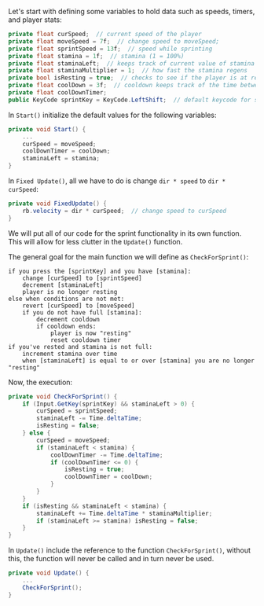 Let's start with defining some variables to hold data such as speeds, timers, and player stats:
```cs
private float curSpeed;  // current speed of the player
private float moveSpeed = 7f;  // change speed to moveSpeed;
private float sprintSpeed = 13f;  // speed while sprinting
private float stamina = 1f;  // stamina (1 = 100%)
private float staminaLeft;  // keeps track of current value of stamina
private float staminaMultiplier = 1;  // how fast the stamina regens
private bool isResting = true;  // checks to see if the player is at rest
private float coolDown = 3f;  // cooldown keeps track of the time between the end of sprint and the rest period
private float coolDownTimer;
public KeyCode sprintKey = KeyCode.LeftShift;  // default keycode for sprinting
```

In `Start()` initialize the default values for the following variables:
```cs
private void Start() {
	...
	curSpeed = moveSpeed;
	coolDownTimer = coolDown;
	staminaLeft = stamina;
}
```

In `Fixed Update()`, all we have to do is change `dir * speed` to `dir * curSpeed`:
```cs
private void FixedUpdate() {
	rb.velocity = dir * curSpeed;  // change speed to curSpeed
}
```

We will put all of our code for the sprint functionality in its own function. This will allow for less clutter in the `Update()` function. 

The general goal for the main function we will define as `CheckForSprint()`:
```
if you press the [sprintKey] and you have [stamina]:
	change [curSpeed] to [sprintSpeed]
	decrement [staminaLeft]
	player is no longer resting
else when conditions are not met:
	revert [curSpeed] to [moveSpeed]
	if you do not have full [stamina]:
		decrement cooldown
		if cooldown ends:
			player is now "resting"
			reset cooldown timer
if you've rested and stamina is not full:
	increment stamina over time
	when [staminaLeft] is equal to or over [stamina] you are no longer "resting"
```

Now, the execution:
```cs
private void CheckForSprint() {
	if (Input.GetKey(sprintKey) && staminaLeft > 0) {
		curSpeed = sprintSpeed;
		staminaLeft -= Time.deltaTime;
		isResting = false;
	} else {
		curSpeed = moveSpeed;
		if (staminaLeft < stamina) {
			coolDownTimer -= Time.deltaTime;
			if (coolDownTimer <= 0) {
				isResting = true;
				coolDownTimer = coolDown;
			}
		}
	}
	if (isResting && staminaLeft < stamina) {
		staminaLeft += Time.deltaTime * staminaMultiplier;
		if (staminaLeft >= stamina) isResting = false;
	}
}
```

In `Update()` include the reference to the function  `CheckForSprint()`, without this, the function will never be called and in turn never be used.
```cs
private void Update() {
	...
	CheckForSprint();
}
```
